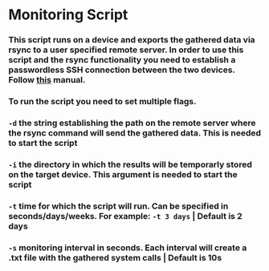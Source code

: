 # Monitoring Script

### This script runs on a device and exports the gathered data via rsync to a user specified remote server. In order to use this script and the rsync functionality you need to establish a passwordless SSH connection between the two devices. Follow [this](https://medium.com/@ramon.solodezaldivar/how-to-establish-a-passwordless-ssh-s-connection-between-windows-and-linux-c75a948513b2) manual.

### To run the script you need to set multiple flags.
### `-d` the string establishing the path on the remote server where the rsync command will send the gathered data. This is needed to start the script
### `-i` the directory in which the results will be temporarly stored on the target device. This argument is needed to start the script
### `-t` time for which the script will run. Can be specified in seconds/days/weeks. For example: `-t 3 days` | Default is 2 days
### `-s` monitoring interval in seconds. Each interval will create a .txt file with the gathered system calls | Default is 10s